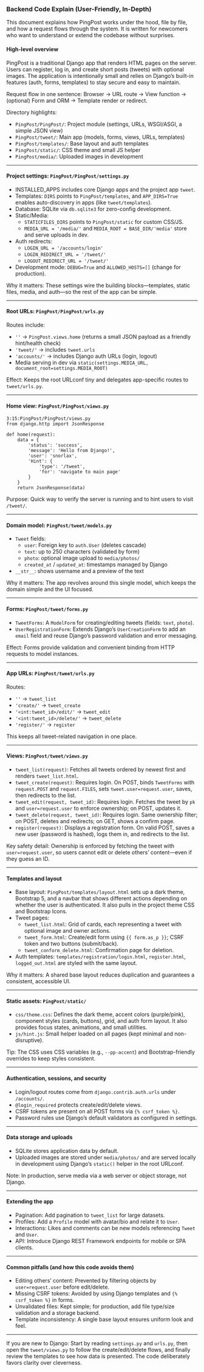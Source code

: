 ### Backend Code Explain (User-Friendly, In-Depth)

This document explains how PingPost works under the hood, file by file, and how a request flows through the system. It is written for newcomers who want to understand or extend the codebase without surprises.

#### High-level overview

PingPost is a traditional Django app that renders HTML pages on the server. Users can register, log in, and create short posts (tweets) with optional images. The application is intentionally small and relies on Django’s built-in features (auth, forms, templates) to stay secure and easy to maintain.

Request flow in one sentence: Browser → URL route → View function → (optional) Form and ORM → Template render or redirect.

Directory highlights:

- `PingPost/PingPost/`: Project module (settings, URLs, WSGI/ASGI, a simple JSON view)
- `PingPost/tweet/`: Main app (models, forms, views, URLs, templates)
- `PingPost/templates/`: Base layout and auth templates
- `PingPost/static/`: CSS theme and small JS helper
- `PingPost/media/`: Uploaded images in development

---

#### Project settings: `PingPost/PingPost/settings.py`

- INSTALLED_APPS includes core Django apps and the project app `tweet`.
- Templates: `DIRS` points to `PingPost/templates`, and `APP_DIRS=True` enables auto-discovery in apps (like `tweet/templates`).
- Database: SQLite via `db.sqlite3` for zero-config development.
- Static/Media:
  - `STATICFILES_DIRS` points to `PingPost/static` for custom CSS/JS.
  - `MEDIA_URL = '/media/'` and `MEDIA_ROOT = BASE_DIR/'media'` store and serve uploads in dev.
- Auth redirects:
  - `LOGIN_URL = '/accounts/login'`
  - `LOGIN_REDIRECT_URL = '/tweet/'`
  - `LOGOUT_REDIRECT_URL = '/tweet/'`
- Development mode: `DEBUG=True` and `ALLOWED_HOSTS=[]` (change for production).

Why it matters: These settings wire the building blocks—templates, static files, media, and auth—so the rest of the app can be simple.

---

#### Root URLs: `PingPost/PingPost/urls.py`

Routes include:

- `''` → `PingPost.views.home` (returns a small JSON payload as a friendly hint/health check)
- `'tweet/'` → includes `tweet.urls`
- `'accounts/'` → includes Django auth URLs (login, logout)
- Media serving in dev via `static(settings.MEDIA_URL, document_root=settings.MEDIA_ROOT)`

Effect: Keeps the root URLconf tiny and delegates app-specific routes to `tweet/urls.py`.

---

#### Home view: `PingPost/PingPost/views.py`

```
3:15:PingPost/PingPost/views.py
from django.http import JsonResponse

def home(request):
    data = {
        'status': 'success',
        'message': 'Hello from Django!',
        'user': 'snorlax',
        'Hint': {
            'type': '/tweet',
            'for': 'navigate to main page'
        }
    }
    return JsonResponse(data)
```

Purpose: Quick way to verify the server is running and to hint users to visit `/tweet/`.

---

#### Domain model: `PingPost/tweet/models.py`

- `Tweet` fields:
  - `user`: Foreign key to `auth.User` (deletes cascade)
  - `text`: up to 250 characters (validated by form)
  - `photo`: optional image upload to `media/photos/`
  - `created_at` / `updated_at`: timestamps managed by Django
- `__str__`: shows username and a preview of the text

Why it matters: The app revolves around this single model, which keeps the domain simple and the UI focused.

---

#### Forms: `PingPost/tweet/forms.py`

- `TweetForms`: A `ModelForm` for creating/editing tweets (fields: `text`, `photo`).
- `UserRegistrationForm`: Extends Django’s `UserCreationForm` to add an `email` field and reuse Django’s password validation and error messaging.

Effect: Forms provide validation and convenient binding from HTTP requests to model instances.

---

#### App URLs: `PingPost/tweet/urls.py`

Routes:

- `''` → `tweet_list`
- `'create/'` → `tweet_create`
- `'<int:tweet_id>/edit/'` → `tweet_edit`
- `'<int:tweet_id>/delete/'` → `tweet_delete`
- `'register/'` → `register`

This keeps all tweet-related navigation in one place.

---

#### Views: `PingPost/tweet/views.py`

- `tweet_list(request)`: Fetches all tweets ordered by newest first and renders `tweet_list.html`.
- `tweet_create(request)`: Requires login. On POST, binds `TweetForms` with `request.POST` and `request.FILES`, sets `tweet.user=request.user`, saves, then redirects to the list.
- `tweet_edit(request, tweet_id)`: Requires login. Fetches the tweet by `pk` and `user=request.user` to enforce ownership; on POST, updates it.
- `tweet_delete(request, tweet_id)`: Requires login. Same ownership filter; on POST, deletes and redirects; on GET, shows a confirm page.
- `register(request)`: Displays a registration form. On valid POST, saves a new user (password is hashed), logs them in, and redirects to the list.

Key safety detail: Ownership is enforced by fetching the tweet with `user=request.user`, so users cannot edit or delete others’ content—even if they guess an ID.

---

#### Templates and layout

- Base layout: `PingPost/templates/layout.html` sets up a dark theme, Bootstrap 5, and a navbar that shows different actions depending on whether the user is authenticated. It also pulls in the project theme CSS and Bootstrap Icons.
- Tweet pages:
  - `tweet_list.html`: Grid of cards, each representing a tweet with optional image and owner actions.
  - `tweet_form.html`: Create/edit form using `{{ form.as_p }}`; CSRF token and two buttons (submit/back).
  - `tweet_conform_delete.html`: Confirmation page for deletion.
- Auth templates: `templates/registration/login.html`, `register.html`, `logged_out.html` are styled with the same layout.

Why it matters: A shared base layout reduces duplication and guarantees a consistent, accessible UI.

---

#### Static assets: `PingPost/static/`

- `css/theme.css`: Defines the dark theme, accent colors (purple/pink), component styles (cards, buttons), grid, and auth form layout. It also provides focus states, animations, and small utilities.
- `js/hint.js`: Small helper loaded on all pages (kept minimal and non-disruptive).

Tip: The CSS uses CSS variables (e.g., `--pp-accent`) and Bootstrap-friendly overrides to keep styles consistent.

---

#### Authentication, sessions, and security

- Login/logout routes come from `django.contrib.auth.urls` under `/accounts/`.
- `@login_required` protects create/edit/delete views.
- CSRF tokens are present on all POST forms via `{% csrf_token %}`.
- Password rules use Django’s default validators as configured in settings.

---

#### Data storage and uploads

- SQLite stores application data by default.
- Uploaded images are stored under `media/photos/` and are served locally in development using Django’s `static()` helper in the root URLconf.

Note: In production, serve media via a web server or object storage, not Django.

---

#### Extending the app

- Pagination: Add pagination to `tweet_list` for large datasets.
- Profiles: Add a `Profile` model with avatar/bio and relate it to `User`.
- Interactions: Likes and comments can be new models referencing `Tweet` and `User`.
- API: Introduce Django REST Framework endpoints for mobile or SPA clients.

---

#### Common pitfalls (and how this code avoids them)

- Editing others’ content: Prevented by filtering objects by `user=request.user` before edit/delete.
- Missing CSRF tokens: Avoided by using Django templates and `{% csrf_token %}` in forms.
- Unvalidated files: Kept simple; for production, add file type/size validation and a storage backend.
- Template inconsistency: A single base layout ensures uniform look and feel.

---

If you are new to Django: Start by reading `settings.py` and `urls.py`, then open the `tweet/views.py` to follow the create/edit/delete flows, and finally review the templates to see how data is presented. The code deliberately favors clarity over cleverness.
